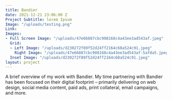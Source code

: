 ```yaml
---
title: Bandier
date: 2021-12-21 23:06:00 Z
Project Subtitle: lorem Ipsum
Image: "/uploads/testing.png"
Link: 
Images:
- Full Screen Image: "/uploads/47e66887cbc908168c4a43ee3ad543af.jpeg"
  Grid:
  - Left Image: "/uploads/d230272f89f52d24ff2164c68a524c91.jpeg"
    Right Image: "/uploads/47e66887cbc908168c4a43ee3ad543af-5afda5.jpeg"
  Inset Image: "/uploads/d230272f89f52d24ff2164c68a524c91.jpeg"
layout: project
---
```


A brief overview of my work with Bandier. My time partnering with Bandier has been focused on their digital footprint – primarily delivering on web design, social media content, paid ads, print collateral, email campaigns, and more.
